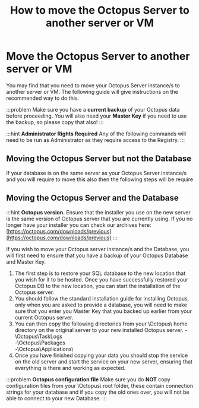 ﻿---
title: How to move the Octopus Server to another server or VM
position: 21
---


# Move the Octopus Server to another server or VM


You may find that you need to move your Octopus Server instance/s to another server or VM. The following guide will give instructions on the recommended way to do this.

:::problem
Make sure you have a **current backup** of your Octopus data before proceeding. You will also need your **Master Key** if you need to use the backup, so please copy that also!
:::

:::hint
**Administrator Rights Required**
Any of the following commands will need to be run as Administrator as they require access to the Registry.
:::

## Moving the Octopus Server but not the Database


If your database is on the same server as your Octopus Server instance/s and you will require to move this also then the following steps will be require

## Moving the Octopus Server and the Database

:::hint
**Octopus version.**
Ensure that the installer you use on the new server is the same version of Octopus server that you are currently using. If you no longer have your installer you can check our archives here: [https://octopus.com/downloads/previous](https://octopus.com/downloads/previous)
:::


If you wish to move your Octopus server instance/s and the Database, you will first need to ensure that you have a backup of your Octopus Database and Master Key.




1. The first step is to restore your SQL database to the new location that you wish for it to be hosted. Once you have successfully restored your Octopus DB to the new location, you can start the installation of the Octopus server.
2. You should follow the standard installation guide for installing Octopus, only when you are asked to provide a database, you will need to make sure that you enter you Master Key that you backed up earlier from your current Octopus server.
3. You can then copy the following directories from your \Octopus\ home directory on the original server to your new installed Octopus server.
-\Octopus\TaskLogs\
-\Octopus\Packages\
-\Octopus\Applications\
4. Once you have finished copying your data you should stop the service on the old server and start the service on your new server, ensuring that everything is there and working as expected.


:::problem
**Octopus configuration file**
Make sure you do **NOT** copy configuration files from your \Octopus\ root folder, these contain connection strings for your database and if you copy the old ones over, you will not be able to connect to your new Database.
:::
